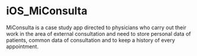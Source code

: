 # iOS_MiConsulta

MiConsulta is a case study app directed to physicians who carry out their work in the area of external consultation and need to store personal data of patients, common data of consultation and to keep a history of every appointment.

